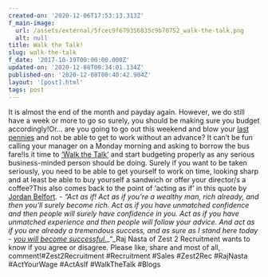 ```yaml
---
created-on: '2020-12-06T17:53:13.313Z'
f_main-image:
  url: /assets/external/5fcec9f679356835c9b70752_walk-the-talk.png
  alt: null
title: Walk the Talk!
slug: walk-the-talk
f_date: '2017-10-19T00:00:00.000Z'
updated-on: '2020-12-08T00:34:01.134Z'
published-on: '2020-12-08T00:40:42.904Z'
layout: '[post].html'
tags: post
---
```


It is almost the end of the month and payday again. However, we do still have a week or more to go so surely, you should be making sure you budget accordingly!Or… are you going to go out this weekend and blow your [last pennies](#) and not be able to get to work without an advance? It can’t be fun calling your manager on a Monday morning and asking to borrow the bus fare!Is it time to [‘Walk the Talk’](#) and start budgeting properly as any serious business-minded person should be doing. Surely if you want to be taken seriously, you need to be able to get yourself to work on time, looking sharp and at least be able to buy yourself a sandwich or offer your director/s a coffee?This also comes back to the point of ‘acting as if’ in this quote by [Jordan Belfort](#). - _“Act as if! Act as if you're a wealthy man, rich already, and then you'll surely become rich. Act as if you have unmatched confidence and then people will surely have confidence in you. Act as if you have unmatched experience and then people will follow your advice. And act as if you are already a tremendous success, and as sure as I stand here today -_ [_you will become successful._](#)_”_Raj Nasta of Zest 2 Recruitment wants to know if you agree or disagree. Please like, share and most of all, comment!#Zest2Recruitment #Recruitment #Sales #Zest2Rec #RajNasta #ActYourWage #ActAsIf #WalkTheTalk #Blogs
